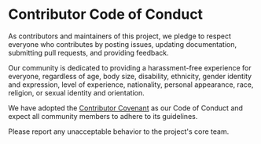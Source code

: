 # Contributor Code of Conduct

As contributors and maintainers of this project, we pledge to respect everyone who contributes by posting issues, updating documentation, submitting pull requests, and providing feedback.

Our community is dedicated to providing a harassment-free experience for everyone, regardless of age, body size, disability, ethnicity, gender identity and expression, level of experience, nationality, personal appearance, race, religion, or sexual identity and orientation.

We have adopted the [Contributor Covenant](https://www.contributor-covenant.org/version/2/1/code_of_conduct.html) as our Code of Conduct and expect all community members to adhere to its guidelines.

Please report any unacceptable behavior to the project's core team.